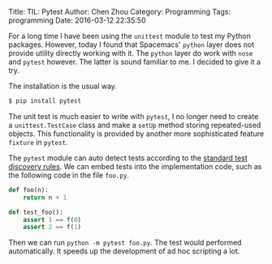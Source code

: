 Title: TIL: Pytest
Author: Chen Zhou
Category:  Programming
Tags:  programming
Date: 2016-03-12 22:35:50

For a long time I have been using the `unittest` module to test my Python
packages. However, today I found that Spacemacs' `python` layer does not provide
utility directly working with it. The `python` layer do work with `nose` and
`pytest` however. The latter is sound familiar to me. I decided to give it a try.

The installation is the usual way.

```bash
$ pip install pytest
```

The unit test is much easier to write with `pytest`, I no longer need to create
a `unittest.TestCase` class and make a `setUp` method storing repeated-used
objects. This functionality is provided by another more sophisticated feature
`fixture` in `pytest`.

The `pytest` module can auto detect tests according to the
[standard test discovery rules](http://pytest.org/latest/goodpractices.html#test-discovery).
We can embed tests into the implementation code, such as the following code in
the file `foo.py`.

```python
def foo(n):
	return n + 1

def test_foo():
	assert 1 == f(0)
	assert 2 == f(1)
```

Then we can run `python -m pytest foo.py`. The test would performed
automatically. It speeds up the development of ad hoc scripting a lot.

